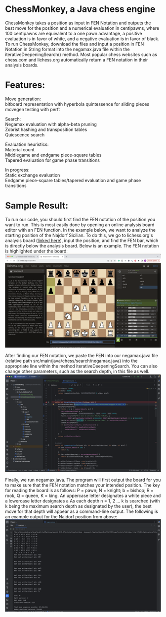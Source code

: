 # ChessMonkey, a Java chess engine
ChessMonkey takes a position as input in [FEN Notation](https://en.wikipedia.org/wiki/Forsyth%E2%80%93Edwards_Notation) and outputs the best move for the position and a numerical evaluation in centipawns, where 100 centipawns are equivalent to a one pawn advantage, a positive evaluation is in favor of white, and a negative evaluation is in favor of black.\
To run ChessMonkey, download the files and input a position in FEN Notation in String format into the negamax.java file within the iterativeDeepeningSearch() method. Most popular chess websites such as chess.com and lichess.org automatically return a FEN notation in their analysis boards.

# Features:
Move generation:\
bitboard representation with hyperbola quintessence for sliding pieces\
movegen testing with perft

Search:\
Negamax evaluation with alpha-beta pruning\
Zobrist hashing and transposition tables\
Quiescence search

Evaluation heuristics:\
Material count\
Middlegame and endgame piece-square tables\
Tapered evaluation for game phase transitions

In progress:\
Static exchange evaluation\
Endgame piece-square tables/tapered evaluation and game phase transitions

# Sample Result:


To run our code, you should first find the FEN notation of the position you want to run. This is most easily done by opening an online analysis board editor with an FEN function. In the example below, we want to analyze the starting position of the Najdorf Sicilian. To do this, we go to lichess.org's analysis board ([linked here](https://lichess.org/analysis)), input the position, and find the FEN bar, which is directly below the analysis board. Below is an example. The FEN notation is highlighted under the board:
![alt text](https://github.com/wudono1/ChessMonkey/blob/master/run_examples/25_12_23_EXAMPLES/lichessScreenshot.png)

After finding our FEN notation, we paste the FEN into our negamax.java file (relative path src/main/java/chess/search/negamax.java) into the appropriate line within the method iterativeDeepeningSearch. You can also change other parameters, such as the search depth, in this file as well.
![image here](https://github.com/wudono1/ChessMonkey/blob/master/run_examples/25_12_23_EXAMPLES/negamaxFilePaste.png)

Finally, we run negamax.java. The program will first output the board for you to make sure that the FEN notation matches your intended position. The key for reading the board is as follows: P = pawn; N = knight; b = bishop; R = rook, Q = queen, K = king. An uppercase  letter designates a white piece and a lowercase letter designates a As each depth n = 1, 2 ... k is searched (with k being the maximum search depth as designated by the user), the best move for that depth will appear as a command-line output. The following is an example output for the Najdorf position from above:
![image here](https://github.com/wudono1/ChessMonkey/blob/master/run_examples/25_12_23_EXAMPLES/negamaxSearchResults.png)
